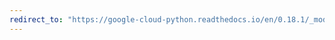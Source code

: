 ```yaml
---
redirect_to: "https://google-cloud-python.readthedocs.io/en/0.18.1/_modules/gcloud/bigtable/column_family.html"
---
```

